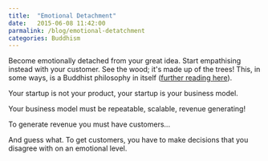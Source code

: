 ```yaml
---
title:  "Emotional Detachment"
date:   2015-06-08 11:42:00
parmalink: /blog/emotional-detatchment
categories: Buddhism
---
```


Become emotionally detached from your great idea. Start empathising instead with your customer. See the wood; it's made up of the trees! This, in some ways, is a Buddhist philosophy in itself ([further reading here](http://www.accesstoinsight.org/lib/authors/harris/bl141.html)).

Your startup is not your product, your startup is your business model.

Your business model must be repeatable, scalable, revenue generating!

To generate revenue you must have customers...

And guess what. To get customers, you have to make decisions that you disagree with on an emotional level.
